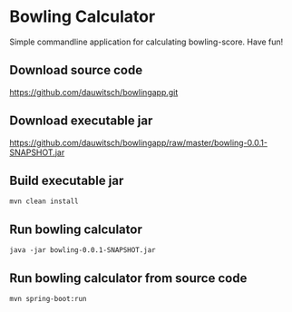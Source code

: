 # Bowling Calculator 
Simple commandline application for calculating bowling-score.
Have fun!
## Download source code
https://github.com/dauwitsch/bowlingapp.git
## Download executable jar
https://github.com/dauwitsch/bowlingapp/raw/master/bowling-0.0.1-SNAPSHOT.jar
## Build executable jar
```
mvn clean install
```
## Run bowling calculator
```
java -jar bowling-0.0.1-SNAPSHOT.jar
```
## Run bowling calculator from source code
```
mvn spring-boot:run
```

